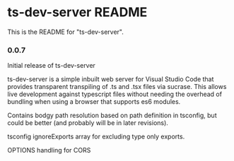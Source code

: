 # ts-dev-server README

This is the README for "ts-dev-server".

### 0.0.7

Initial release of ts-dev-server

ts-dev-server is a simple inbuilt web server for Visual Studio Code that provides transparent transpiling of .ts and .tsx files via sucrase. This allows live development
against typescript files without needing the overhead of bundling when using a browser that supports es6 modules.

Contains bodgy path resolution based on path definition in tsconfig, but could be better (and probably will be in later revisions).

tsconfig ignoreExports array for excluding type only exports.

OPTIONS handling for CORS
